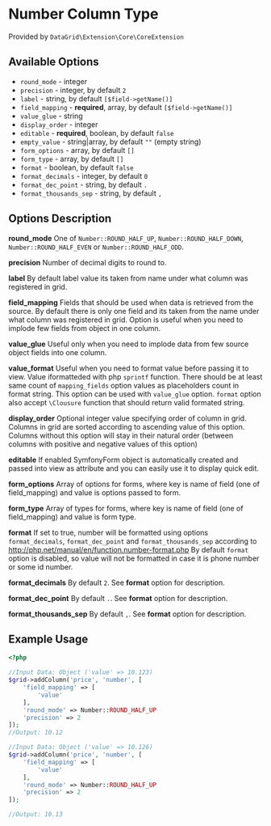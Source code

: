 # Number Column Type #

Provided by ``DataGrid\Extension\Core\CoreExtension``

## Available Options ##

* ``round_mode`` - integer
* ``precision`` - integer, by default ``2``
* ``label`` - string, by default ``[$field->getName()]``
* ``field_mapping`` - **required**, array, by default ``[$field->getName()]``
* ``value_glue`` - string
* ``display_order`` - integer
* ``editable`` - **required**, boolean, by default ``false``
* ``empty_value`` - string|array, by default ``""`` (empty string)
* ``form_options`` - array, by default ``[]``
* ``form_type`` - array, by default ``[]``
* ``format`` - boolean, by default ``false``
* ``format_decimals`` - integer, by default ``0``
* ``format_dec_point`` - string, by default ``.``
* ``format_thousands_sep`` - string, by default ``,``

## Options Description ##

**round_mode** One of ``Number::ROUND_HALF_UP``, ``Number::ROUND_HALF_DOWN``, ``Number::ROUND_HALF_EVEN`` or ``Number::ROUND_HALF_ODD``.

**precision** Number of decimal digits to round to.

**label** By default label value its taken from name under what column was registered in grid.

**field_mapping** Fields that should be used when data is retrieved from the source. By default there is only one
field and its taken from the name under what column was registered in grid.
Option is useful when you need to implode few fields from object in one column.

**value_glue** Useful only when you need to implode data from few source object fields into one column.

**value_format** Useful when you need to format value before passing it to view. Value iformatteded with php ``sprintf`` function. There should be at least same count of ``mapping_fields`` option
values as placeholders count in format string. This option can be used with ``value_glue`` option.
``format`` option also accept ``\Clousure`` function that should return valid formated string.

**display_order** Optional integer value specifying order of column in grid. Columns in grid are sorted according
  to ascending value of this option. Columns without this option will stay in their natural order (between columns with
  positive and negative values of this option)

**editable** If enabled SymfonyForm object is automatically created and passed into view as attribute and you can easily use it to display quick edit.

**form_options** Array of options for forms, where key is name of field (one of field_mapping) and value is
options passed to form.

**form_type** Array of types for forms, where key is name of field (one of field_mapping) and value is form type.

**format** If set to true, number will be formatted using options ``format_decimals``, ``format_dec_point`` and ``format_thousands_sep`` according to http://php.net/manual/en/function.number-format.php By default ``format`` option is disabled, so value will not be formatted in case it is phone number or some id number.

**format_decimals** By default ``2``. See **format** option for description.

**format_dec_point** By default ``.``. See **format** option for description.

**format_thousands_sep** By default ``,``. See **format** option for description.

## Example Usage ##

``` php
<?php

//Input Data: Object ('value' => 10.123)
$grid->addColumn('price', 'number', [
    'field_mapping' => [
        'value'
    ],
    'round_mode' => Number::ROUND_HALF_UP
    'precision' => 2
]);
//Output: 10.12

//Input Data: Object ('value' => 10.126)
$grid->addColumn('price', 'number', [
    'field_mapping' => [
        'value'
    ],
    'round_mode' => Number::ROUND_HALF_UP
    'precision' => 2
]);

//Output: 10.13
```
